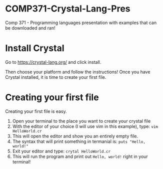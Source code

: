 # COMP371-Crystal-Lang-Pres
Comp 371 - Programming languages presentation with examples that can be downloaded and ran!

# Install Crystal
Go to https://crystal-lang.org/ and click install.

Then choose your platform and follow the instructions! Once you have Crystal installed, it is time to create your first file.

# Creating your first file
Creating your first file is easy.

1. Open your terminal to the place you want to create your crystal file
2. With the editor of your choice (I will use vim in this example), type: ```vim HelloWorld.cr```
3. This will open the editor and show you an entirely empty file.
4. The syntax that will print something in termanial is: ```puts "Hello, world!"```
5. Exit your editor and type: ```crytal HelloWorld.cr```
6. This will run the program and print out ```Hello, world!``` right in your terminal!
